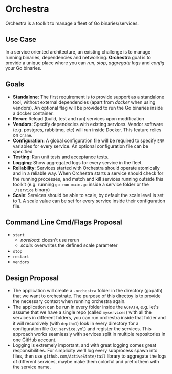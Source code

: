 # Orchestra
Orchestra is a toolkit to manage a fleet of Go binaries/services. 

## Use Case
In a service oriented architecture, an existing challenge is to manage running binaries, dependencies and networking. **Orchestra** goal is to provide a unique place where you can *run*, *stop*, *aggregate logs* and *config* your Go binaries.

## Goals
- **Standalone**: The first requirement is to provide support as a standalone tool, without external dependencies (apart from *docker* when using vendors). An optional flag will be provided to run the Go binaries inside a docker container.
- **Rerun**: Reload (build, test and run) services upon modification
- **Vendors**: Specify dependecies with existing services. Vendor software (e.g. postgres, rabbitmq, etc) will run inside Docker. This feature relies on `crane`.
- **Configuration**: A global configuration file will be required to specify `ENV` variables for every service. An optional configuration file can be specified 
- **Testing**: Run unit tests and acceptance tests.
- **Logging**: Show aggregated logs for every service in the fleet.
- **Reliability**: Services started with Orchestra should operate atomically and in a reliable way. When Orchestra starts a service should check for the running processes, and match and kill services running outside this toolkit (e.g. running `go run main.go` inside a service folder or the `./service` binary)
- **Scale**: Services should be able to scale, by default the scale level is set to 1. A scale value can be set for every service inside their configuration file.

## Command Line Cmd/Flags Proposal
- `start`
    - *noreload*: doesn't use rerun
    - *scale*: overwrites the defined scale parameter
- `stop`
- `restart`
- `vendors`

## Design Proposal
- The application will create a `.orchestra` folder in the directory (gopath) that we want to orchestrate. The purpose of this directoy is to provide the necessary context when running orchestra again.
- The application can be run in every folder inside the `GOPATH`, e.g. let's assume that we have a single repo (called `myservices`) with all the services in different folders, you can run orchestra inside that folder and it will recursively (with `depth=1`) look in every directory for a configuration file (i.e. `service.yml`) and register the services. This approach works seamlessly with services split in multiple repositories in one GitHub account.
- Logging is extremely important, and with great logging comes great responsibilities. For simplicity we'll log every subprocess spawn into files, then use `github.com/ActiveState/tail` library to aggregate the logs of different services, maybe make them colorful and prefix them with the service name.
